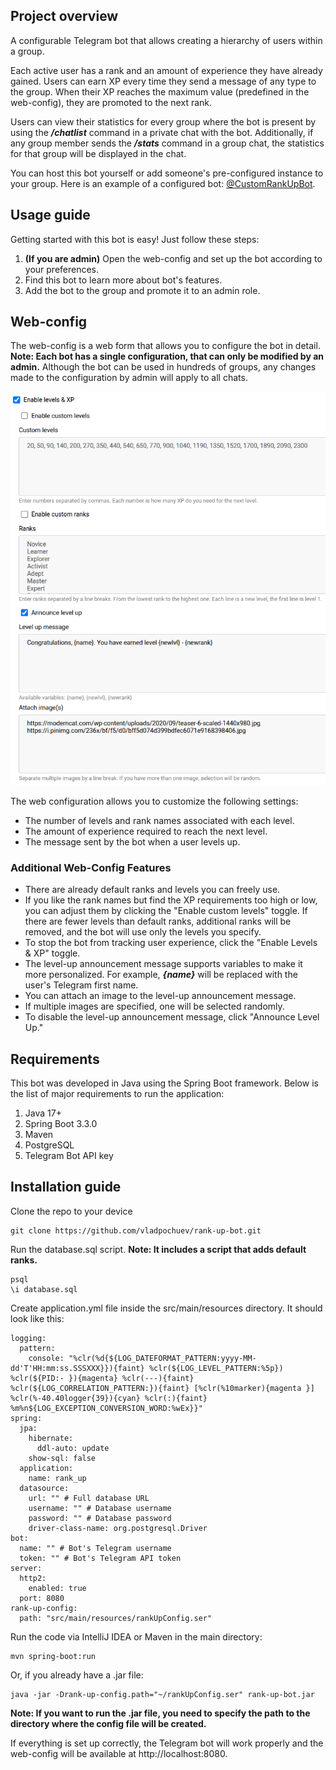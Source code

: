 ## Project overview

A configurable Telegram bot that allows creating a hierarchy of users within a group.

Each active user has a rank and an amount of experience they have already gained.
Users can earn XP every time they send a message of any type to the group.
When their XP reaches the maximum value (predefined in the web-config), they are promoted to the next rank.

Users can view their statistics for every group where the bot is present by using the ***/chatlist*** command in a private chat with the bot.
Additionally, if any group member sends the ***/stats*** command in a group chat, the statistics for that group will be displayed in the chat.

You can host this bot yourself or add someone's pre-configured instance to your group. Here is an example of a configured bot: [@CustomRankUpBot](https://t.me/CustomRankUpBot).

## Usage guide

Getting started with this bot is easy! Just follow these steps:

1. **(If you are admin)** Open the web-config and set up the bot according to your preferences.
2. Find this bot to learn more about bot's features.
3. Add the bot to the group and promote it to an admin role.

## Web-config

The web-config is a web form that allows you to configure the bot in detail.
**Note: Each bot has a single configuration, that can only be modified by an admin.**
Although the bot can be used in hundreds of groups, any changes made to the configuration by admin will apply to all chats.


![Web-config overview](github/web-config.png)

The web configuration allows you to customize the following settings:

- The number of levels and rank names associated with each level.
- The amount of experience required to reach the next level.
- The message sent by the bot when a user levels up.

### Additional Web-Config Features

- There are already default ranks and levels you can freely use.
- If you like the rank names but find the XP requirements too high or low, you can adjust them by clicking the "Enable custom levels" toggle. If there are fewer levels than default ranks, additional ranks will be removed, and the bot will use only the levels you specify.
- To stop the bot from tracking user experience, click the "Enable Levels & XP" toggle.
- The level-up announcement message supports variables to make it more personalized. For example, ***{name}*** will be replaced with the user's Telegram first name.
- You can attach an image to the level-up announcement message.
- If multiple images are specified, one will be selected randomly.
- To disable the level-up announcement message, click "Announce Level Up."

## Requirements

This bot was developed in Java using the Spring Boot framework. Below is the list of major requirements to run the application:

1. Java 17+
2. Spring Boot 3.3.0
3. Maven
4. PostgreSQL
5. Telegram Bot API key

## Installation guide

Clone the repo to your device 
```
git clone https://github.com/vladpochuev/rank-up-bot.git
```

Run the database.sql script. **Note: It includes a script that adds default ranks.**

```
psql
\i database.sql
```

Create application.yml file inside the src/main/resources directory. It should look like this:

```
logging:
  pattern:
    console: "%clr(%d{${LOG_DATEFORMAT_PATTERN:yyyy-MM-dd'T'HH:mm:ss.SSSXXX}}){faint} %clr(${LOG_LEVEL_PATTERN:%5p}) %clr(${PID:- }){magenta} %clr(---){faint} %clr(${LOG_CORRELATION_PATTERN:}){faint} [%clr(%10marker){magenta }] %clr(%-40.40logger{39}){cyan} %clr(:){faint} %m%n${LOG_EXCEPTION_CONVERSION_WORD:%wEx}}"
spring:
  jpa:
    hibernate:
      ddl-auto: update
    show-sql: false
  application:
    name: rank_up
  datasource:
    url: "" # Full database URL
    username: "" # Database username
    password: "" # Database password
    driver-class-name: org.postgresql.Driver
bot:
  name: "" # Bot's Telegram username
  token: "" # Bot's Telegram API token
server:
  http2:
    enabled: true
  port: 8080
rank-up-config:
  path: "src/main/resources/rankUpConfig.ser"
```

Run the code via IntelliJ IDEA or Maven in the main directory:

```
mvn spring-boot:run
```

Or, if you already have a .jar file:
```
java -jar -Drank-up-config.path="~/rankUpConfig.ser" rank-up-bot.jar
```
**Note: If you want to run the .jar file, you need to specify the path to the directory where the config file will be created.**

If everything is set up correctly, the Telegram bot will work properly and the web-config will be available at http://localhost:8080.